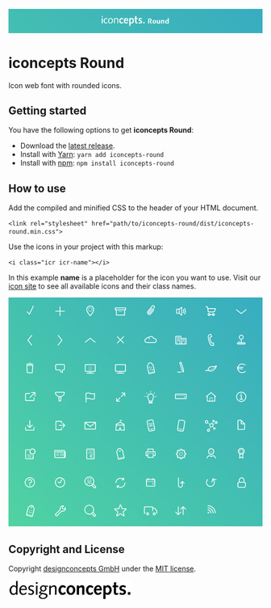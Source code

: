 ![Banner](src/images/banner.jpg)

# iconcepts Round

Icon web font with rounded icons.

## Getting started

You have the following options to get **iconcepts Round**:

* Download the [latest release](https://github.com/designconcepts/iconcepts-round/releases/latest).
* Install with [Yarn](https://yarnpkg.com/en/docs/getting-started): ```yarn add iconcepts-round```
* Install with [npm](https://docs.npmjs.com/getting-started/what-is-npm): ```npm install iconcepts-round```

## How to use

Add the compiled and minified CSS to the header of your HTML document.

```
<link rel="stylesheet" href="path/to/iconcepts-round/dist/iconcepts-round.min.css">
```

Use the icons in your project with this markup:

```
<i class="icr icr-name"></i>
```

In this example **name** is a placeholder for the icon you want to use. Visit our [icon site](https://designconcepts.github.io/iconcepts-round/) to see all available icons and their class names.

![Icons](src/images/icons.jpg)

## Copyright and License

Copyright [designconcepts GmbH](https://www.designconcepts.de/) under the [MIT license](LICENSE.md).

![designconcepts GmbH](src/images/designconcepts.png)
